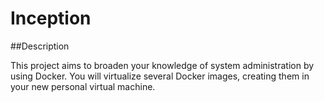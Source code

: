 # Inception

##Description

This project aims to broaden your knowledge of system administration by using Docker. You will virtualize several Docker images, creating them in your new personal virtual machine.
